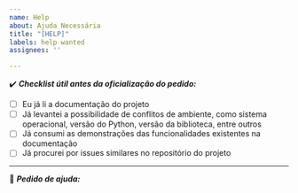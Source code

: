 ```yaml
---
name: Help
about: Ajuda Necessária
title: "[HELP]"
labels: help wanted
assignees: ''

---
```


:heavy_check_mark: **_Checklist útil antes da oficialização do pedido:_**
- [ ] Eu já li a documentação do projeto
- [ ] Já levantei a possibilidade de conflitos de ambiente, como sistema operacional, versão do Python, versão da biblioteca, entre outros
- [ ] Já consumi as demonstrações das funcionalidades existentes na documentação
- [ ] Já procurei por issues similares no repositório do projeto

___

:red_circle: **_Pedido de ajuda:_**
